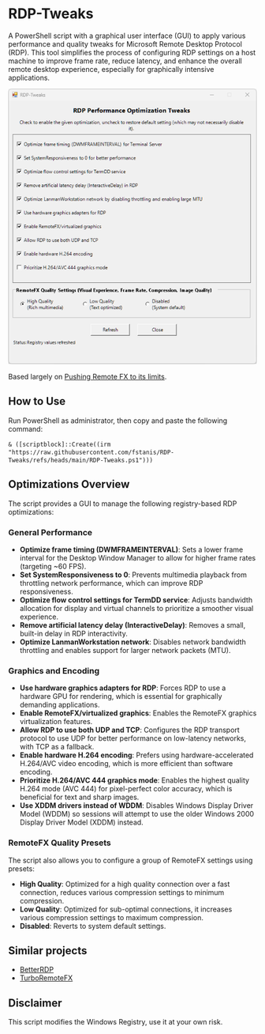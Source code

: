 # RDP-Tweaks

A PowerShell script with a graphical user interface (GUI) to apply various performance and quality tweaks for Microsoft Remote Desktop Protocol (RDP). This tool simplifies the process of configuring RDP settings on a host machine to improve frame rate, reduce latency, and enhance the overall remote desktop experience, especially for graphically intensive applications.

![screenshot](screenshot.png)

Based largely on [Pushing Remote FX to its limits](https://www.reddit.com/r/sysadmin/comments/fv7d12/pushing_remote_fx_to_its_limits/).

## How to Use

Run PowerShell as administrator, then copy and paste the following command:

```
& ([scriptblock]::Create((irm "https://raw.githubusercontent.com/fstanis/RDP-Tweaks/refs/heads/main/RDP-Tweaks.ps1")))
```

## Optimizations Overview

The script provides a GUI to manage the following registry-based RDP optimizations:

### General Performance

- **Optimize frame timing (DWMFRAMEINTERVAL)**: Sets a lower frame interval for the Desktop Window Manager to allow for higher frame rates (targeting ~60 FPS).
- **Set SystemResponsiveness to 0**: Prevents multimedia playback from throttling network performance, which can improve RDP responsiveness.
- **Optimize flow control settings for TermDD service**: Adjusts bandwidth allocation for display and virtual channels to prioritize a smoother visual experience.
- **Remove artificial latency delay (InteractiveDelay)**: Removes a small, built-in delay in RDP interactivity.
- **Optimize LanmanWorkstation network**: Disables network bandwidth throttling and enables support for larger network packets (MTU).

### Graphics and Encoding

- **Use hardware graphics adapters for RDP**: Forces RDP to use a hardware GPU for rendering, which is essential for graphically demanding applications.
- **Enable RemoteFX/virtualized graphics**: Enables the RemoteFX graphics virtualization features.
- **Allow RDP to use both UDP and TCP**: Configures the RDP transport protocol to use UDP for better performance on low-latency networks, with TCP as a fallback.
- **Enable hardware H.264 encoding**: Prefers using hardware-accelerated H.264/AVC video encoding, which is more efficient than software encoding.
- **Prioritize H.264/AVC 444 graphics mode**: Enables the highest quality H.264 mode (AVC 444) for pixel-perfect color accuracy, which is beneficial for text and sharp images.
- **Use XDDM drivers instead of WDDM**: Disables Windows Display Driver Model (WDDM) so sessions will attempt to use the older Windows 2000 Display Driver Model (XDDM) instead.

### RemoteFX Quality Presets

The script also allows you to configure a group of RemoteFX settings using presets:

- **High Quality**: Optimized for a high quality connection over a fast connection, reduces various compression settings to minimum compression.
- **Low Quality**: Optimized for sub-optimal connections, it increases various compression settings to maximum compression.
- **Disabled**: Reverts to system default settings.

## Similar projects

- [BetterRDP](https://github.com/Upinel/BetterRDP)
- [TurboRemoteFX](https://github.com/maxprehl/TurboRemoteFX)

## Disclaimer

This script modifies the Windows Registry, use it at your own risk.
